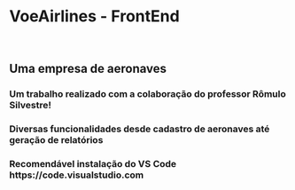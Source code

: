 <h1>VoeAirlines - FrontEnd</h1></br>
<h2>Uma empresa de aeronaves</br>
<h3>Um trabalho realizado com a colaboração do professor Rômulo Silvestre!
<h3>Diversas funcionalidades desde cadastro de aeronaves até geração de 
relatórios
  <h3>Recomendável instalação do VS Code</br>
  https://code.visualstudio.com
  </br>
  

